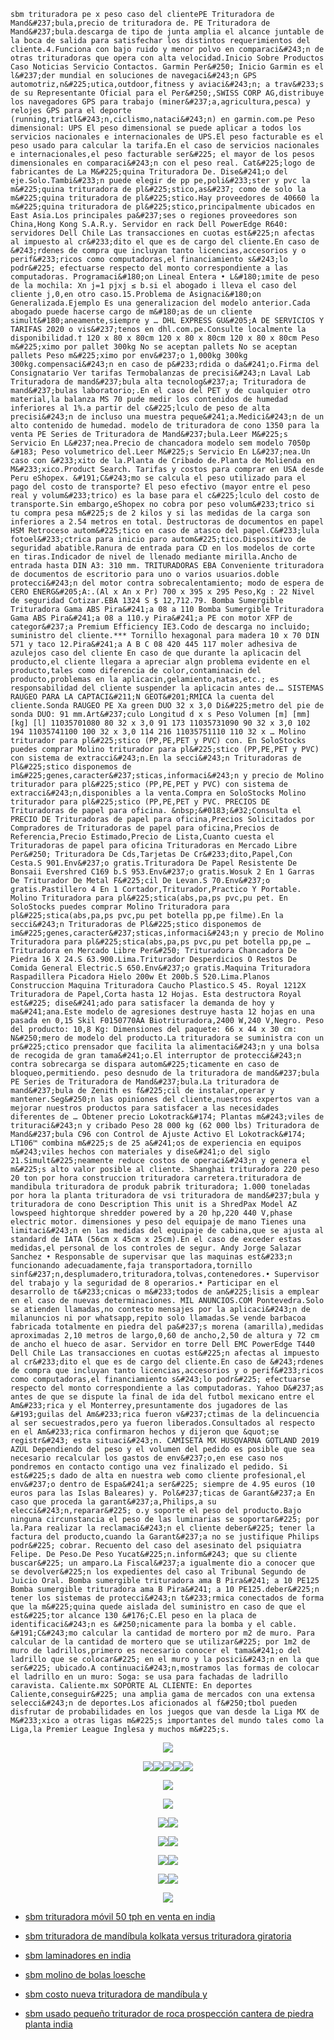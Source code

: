 
```
sbm trituradora pe x peso caso del clientePE Trituradora de Mand&#237;bula,precio de trituradora de. PE Trituradora de Mand&#237;bula.descarga de tipo de junta amplia el alcance juntable de la boca de salida para satisfechar los distintos requerimientos del cliente.4.Funciona con bajo ruido y menor polvo en comparaci&#243;n de otras trituradoras que opera con alta velocidad.Inicio Sobre Productos Caso Noticias Servicio Contactos. Garmin Per&#250; Inicio Garmin es el l&#237;der mundial en soluciones de navegaci&#243;n GPS automotriz,n&#225;utica,outdoor,fitness y aviaci&#243;n; a trav&#233;s de su Representante Oficial para el Per&#250;,SWISS CORP AG,distribuye los navegadores GPS para trabajo (miner&#237;a,agricultura,pesca) y relojes GPS para el deporte (running,triatl&#243;n,ciclismo,nataci&#243;n) en garmin.com.pe Peso dimensional: UPS El peso dimensional se puede aplicar a todos los servicios nacionales e internacionales de UPS.El peso facturable es el peso usado para calcular la tarifa.En el caso de servicios nacionales e internacionales,el peso facturable ser&#225; el mayor de los pesos dimensionales en comparaci&#243;n con el peso real. Cat&#225;logo de fabricantes de La M&#225;quina Trituradora De. Dise&#241;o del eje.Solo.Tambi&#233;n puede elegir de pp pe,poli&#233;ster y pvc la m&#225;quina trituradora de pl&#225;stico,as&#237; como de solo la m&#225;quina trituradora de pl&#225;stico.Hay proveedores de 40660 la m&#225;quina trituradora de pl&#225;stico,principalmente ubicados en East Asia.Los principales pa&#237;ses o regiones proveedores son China,Hong Kong S.A.R.y. Servidor en rack Dell PowerEdge R640: servidores Dell Chile Las transacciones en cuotas est&#225;n afectas al impuesto al cr&#233;dito el que es de cargo del cliente.En caso de &#243;rdenes de compra que incluyan tanto licencias,accesorios y o perif&#233;ricos como computadoras,el financiamiento s&#243;lo podr&#225; efectuarse respecto del monto correspondiente a las computadoras. Programaci&#180;on Lineal Entera • L&#180;ımite de peso de la mochila: Xn j=1 pjxj ≤ b.si el abogado i lleva el caso del cliente j,0,en otro caso.15.Problema de Asignaci&#180;on Generalizada.Ejemplo Es una generalizacion del modelo anterior.Cada abogado puede hacerse cargo de m&#180;as de un cliente simult&#180;aneamente,siempre y … DHL EXPRESS GU&#205;A DE SERVICIOS Y TARIFAS 2020 o vis&#237;tenos en dhl.com.pe.Consulte localmente la disponibilidad.† 120 x 80 x 80cm 120 x 80 x 80cm 120 x 80 x 80cm Peso m&#225;ximo por pallet 300kg No se aceptan pallets No se aceptan pallets Peso m&#225;ximo por env&#237;o 1,000kg 300kg 300kg.compensaci&#243;n en caso de p&#233;rdida o da&#241;o.Firma del Consignatario Ver tarifas Termobalanzas de precisi&#243;n Laval Lab Trituradora de mand&#237;bula alta tecnolog&#237;a; Trituradora de mand&#237;bulas laboratorio;.En el caso del PET y de cualquier otro material,la balanza MS 70 pude medir los contenidos de humedad inferiores al 1%.a partir del c&#225;lculo de peso de alta precisi&#243;n de incluso una muestra peque&#241;a.Medici&#243;n de un alto contenido de humedad. modelo de trituradora de cono 1350 para la venta PE Series de Trituradora de Mand&#237;bula.Leer M&#225;s Servicio En L&#237;nea.Precio de chancadora modelo sem modelo 7050p &#183; Peso volumetrico del.Leer M&#225;s Servicio En L&#237;nea.Un caso con &#233;xito de la.Planta de Cribado de.Planta de Molienda en M&#233;xico.Product Search. Tarifas y costos para comprar en USA desde Peru eShopex. &#191;C&#243;mo se calcula el peso utilizado para el pago del costo de transporte? El peso efectivo (mayor entre el peso real y volum&#233;trico) es la base para el c&#225;lculo del costo de transporte.Sin embargo,eShopex no cobra por peso volum&#233;trico si tu compra pesa m&#225;s de 2 kilos y si las medidas de la carga son inferiores a 2.54 metros en total. Destructoras de documentos en papel HSM Retroceso autom&#225;tico en caso de atasco del papel.C&#233;lula fotoel&#233;ctrica para inicio paro autom&#225;tico.Dispositivo de seguridad abatible.Ranura de entrada para CD en los modelos de corte en tiras.Indicador de nivel de llenado mediante mirilla.Ancho de entrada hasta DIN A3: 310 mm. TRITURADORAS EBA Conveniente trituradora de documentos de escritorio para uno o varios usuarios.doble protecci&#243;n del motor contra sobrecalentamiento; modo de espera de CERO ENERG&#205;A:.(Al x An x Pr) 700 x 395 x 295 Peso,Kg : 22 Nivel de seguridad Cotizar.EBA 1324 S $ 12,712.79. Bomba Sumergible Trituradora Gama ABS Pira&#241;a 08 a 110 Bomba Sumergible Trituradora Gama ABS Pira&#241;a 08 a 110.y Pira&#241;a PE con motor XFP de categor&#237;a Premium Efficiency IE3.Codo de descarga no incluido; suministro del cliente.*** Tornillo hexagonal para madera 10 x 70 DIN 571 y taco 12.Pira&#241;a A B C 08 420 445 117 moler adhesiva de azulejos caso del cliente En caso de que durante la aplicacin del producto,el cliente llegara a apreciar algn problema evidente en el producto,tales como diferencia de color,contaminacin del producto,problemas en la aplicacin,gelamiento,natas,etc.; es responsabilidad del cliente suspender la aplicacin antes de.… SISTEMAS RAUGEO PARA LA CAPTACI&#211;N GEOT&#201;RMICA la cuenta del cliente.Sonda RAUGEO PE Xa green DUO 32 x 3,0 Di&#225;metro del pie de sonda DUO: 91 mm.Art&#237;culo Longitud d x s Peso Volumen [m] [mm] [kg] [l] 11035701080 80 32 x 3,0 91 173 11035731090 90 32 x 3,0 102 194 11035741100 100 32 x 3,0 114 216 11035751110 110 32 x … Molino triturador para pl&#225;stico (PP,PE,PET y PVC) con. En SoloStocks puedes comprar Molino triturador para pl&#225;stico (PP,PE,PET y PVC) con sistema de extracci&#243;n.En la secci&#243;n Trituradoras de Pl&#225;stico disponemos de im&#225;genes,caracter&#237;sticas,informaci&#243;n y precio de Molino triturador para pl&#225;stico (PP,PE,PET y PVC) con sistema de extracci&#243;n,disponibles a la venta.Compra en SoloStocks Molino triturador para pl&#225;stico (PP,PE,PET y PVC. PRECIOS DE Trituradoras de papel para oficina. &nbsp;&#0183;&#32;Consulta el PRECIO DE Trituradoras de papel para oficina,Precios Solicitados por Compradores de Trituradoras de papel para oficina,Precios de Referencia,Precio Estimado,Precio de Lista,Cuanto cuesta el Trituradoras de papel para oficina Trituradoras en Mercado Libre Per&#250; Trituradora De Cds,Tarjetas De Cr&#233;dito,Papel,Con Cesta.S 901.Env&#237;o gratis.Trituradora De Papel Resistente De Bonsaii Evershred C169 b.S 953.Env&#237;o gratis.Wosuk 2 En 1 Garras De Triturador De Metal F&#225;cil De Levan.S 70.Env&#237;o gratis.Pastillero 4 En 1 Cortador,Triturador,Practico Y Portable. Molino Trituradora para pl&#225;stica(abs,pa,ps pvc,pu pet. En SoloStocks puedes comprar Molino Trituradora para pl&#225;stica(abs,pa,ps pvc,pu pet botella pp,pe filme).En la secci&#243;n Trituradoras de Pl&#225;stico disponemos de im&#225;genes,caracter&#237;sticas,informaci&#243;n y precio de Molino Trituradora para pl&#225;stica(abs,pa,ps pvc,pu pet botella pp,pe … Trituradora en Mercado Libre Per&#250; Trituradora Chancadora De Piedra 16 X 24.S 63.900.Lima.Triturador Desperdicios O Restos De Comida General Electric.S 650.Env&#237;o gratis.Maquina Trituradora Raspadillera Picadora Hielo 200w Et 200b.S 520.Lima.Planos Construccion Maquina Trituradora Caucho Plastico.S 45. Royal 1212X Trituradora de Papel,Corta hasta 12 Hojas. Esta destructora Royal est&#225; dise&#241;ado para satisfacer la demanda de hoy y ma&#241;ana.Este modelo de agresiones destruye hasta 12 hojas en una pasada en 0,15 Skil F0150770AA Biotrituradora,2400 W,240 V,Negro. Peso del producto: 10,8 Kg: Dimensiones del paquete: 66 x 44 x 30 cm: N&#250;mero de modelo del producto.La trituradora se suministra con un pr&#225;ctico prensador que facilita la alimentaci&#243;n y una bolsa de recogida de gran tama&#241;o.El interruptor de protecci&#243;n contra sobrecarga se dispara autom&#225;ticamente en caso de bloqueo,permitiendo. peso desnudo de la trituradora de mand&#237;bula PE Series de Trituradora de Mand&#237;bula.La trituradora de mand&#237;bula de Zenith es f&#225;cil de instalar,operar y mantener.Seg&#250;n las opiniones del cliente,nuestros expertos van a mejorar nuestros productos para satisfacer a las necesidades diferentes de … Obtener precio Lokotrack&#174; Plantas m&#243;viles de trituraci&#243;n y cribado Peso 28 000 kg (62 000 lbs) Trituradora de Mand&#237;bula C96 con Control de Ajuste Activo El Lokotrack&#174; LT106™ combina m&#225;s de 25 a&#241;os de experiencia en equipos m&#243;viles hechos con materiales y dise&#241;o del siglo 21.Simult&#225;neamente reduce costos de operaci&#243;n y genera el m&#225;s alto valor posible al cliente. Shanghai trituradora 220 peso 20 ton por hora construccion trituradora carretera.trituradora de mandibula trituradora de produk pabrik trituradora; 1.000 toneladas por hora la planta trituradora de vsi trituradora de mand&#237;bula y trituradora de cono Description This unit is a ShredPax Model AZ lowspeed hightorque shredder powered by a 20 hp,220 440 V,phase electric motor. dimensiones y peso del equipaje de mano Tienes una limitaci&#243;n en las medidas del equipaje de cabina,que se ajusta al standard de IATA (56cm x 45cm x 25cm).En el caso de exceder estas medidas,el personal de los controles de segur. Andy Jorge Salazar Sanchez • Responsable de supervisar que las maquinas est&#233;n funcionando adecuadamente,faja transportadora,tornillo sinf&#237;n,desplumadero,trituradora,tolvas,contenedores.• Supervisor del trabajo y la seguridad de 8 operarios.• Participar en el desarrollo de t&#233;cnicas o m&#233;todos de an&#225;lisis a emplear en el caso de nuevas determinaciones. MIL ANUNCIOS.COM Pontevedra.Solo se atienden llamadas,no contesto mensajes por la aplicaci&#243;n de milanuncios ni por whatsapp,repito solo llamadas.Se vende barbacoa fabricada totalmente en piedra del pa&#237;s morena (amarilla),medidas aproximadas 2,10 metros de largo,0,60 de ancho,2,50 de altura y 72 cm de ancho el hueco de asar. Servidor en torre Dell EMC PowerEdge T440 Dell Chile Las transacciones en cuotas est&#225;n afectas al impuesto al cr&#233;dito el que es de cargo del cliente.En caso de &#243;rdenes de compra que incluyan tanto licencias,accesorios y o perif&#233;ricos como computadoras,el financiamiento s&#243;lo podr&#225; efectuarse respecto del monto correspondiente a las computadoras. Yahoo D&#237;as antes de que se dispute la final de ida del futbol mexicano entre el Am&#233;rica y el Monterrey,presuntamente dos jugadores de las &#193;guilas del Am&#233;rica fueron v&#237;ctimas de la delincuencia al ser secuestrados,pero ya fueron liberados.Consultados al respecto en el Am&#233;rica confirmaron hechos y dijeron que &quot;se registr&#243; esta situaci&#243;n. CAMISETA MX HUSQVARNA GOTLAND 2019 AZUL Dependiendo del peso y el volumen del pedido es posible que sea necesario recalcular los gastos de env&#237;o,en ese caso nos pondremos en contacto contigo una vez finalizado el pedido. Si est&#225;s dado de alta en nuestra web como cliente profesional,el env&#237;o dentro de Espa&#241;a ser&#225; siempre de 4.95 euros (10 euros para las Islas Baleares) y. Pol&#237;ticas de Garant&#237;a En caso que proceda la garant&#237;a,Philips,a su elecci&#243;n,reparar&#225; o.y soporte el peso del producto.Bajo ninguna circunstancia el peso de las luminarias se soportar&#225; por la.Para realizar la reclamaci&#243;n el cliente deber&#225; tener la factura del producto,cuando la Garant&#237;a no se justifique Philips podr&#225; cobrar. Recuento del caso del asesinato del psiquiatra Felipe. De Peso.De Peso Yucat&#225;n.inform&#243; que su cliente buscar&#225; un amparo.La Fiscal&#237;a igualmente dio a conocer que se devolver&#225;n los expedientes del caso al Tribunal Segundo de Juicio Oral. Bomba sumergible trituradora ama B Pira&#241; a 10 PE125 Bomba sumergible trituradora ama B Pira&#241; a 10 PE125.deber&#225;n tener los sistemas de protecci&#243;n t&#233;rmica conectados de forma que la m&#225;quina quede aislada del suministro en caso de que el est&#225;tor alcance 130 &#176;C.El peso en la placa de identificaci&#243;n es &#250;nicamente para la bomba y el cable. &#191;C&#243;mo calcular la cantidad de mortero por m2 de muro. Para calcular de la cantidad de mortero que se utilizar&#225; por 1m2 de muro de ladrillos,primero es necesario conocer el tama&#241;o del ladrillo que se colocar&#225; en el muro y la posici&#243;n en la que ser&#225; ubicado.A continuaci&#243;n,mostramos las formas de colocar el ladrillo en un muro: Soga: se usa para fachadas de ladrillo caravista. Caliente.mx SOPORTE AL CLIENTE: En deportes Caliente,conseguir&#225; una amplia gama de mercados con una extensa selecci&#243;n de deportes.Los aficionados al f&#250;tbol pueden disfrutar de probabilidades en los juegos que van desde la Liga MX de M&#233;xico a otras ligas m&#225;s importantes del mundo tales como la Liga,la Premier League Inglesa y muchos m&#225;s. 
```

<div align="center">

<a href="https://es-crusher.shibang-china.com/github&k=sbm+trituradora+pe+x+peso+caso+del+cliente"><img src="https://static.shibang-china.com/es/crusher/logo.jpg"></a>

<a href="https://es-crusher.shibang-china.com/github&k=sbm+trituradora+pe+x+peso+caso+del+cliente"><img src="https://static.shibang-china.com/es/crusher/index.jpg"></a><a href="https://es-crusher.shibang-china.com/material.htmlgithub&k=sbm+trituradora+pe+x+peso+caso+del+cliente"><img src="https://static.shibang-china.com/es/crusher/material.jpg"></a><a href="https://es-crusher.shibang-china.com/application.htmlgithub&k=sbm+trituradora+pe+x+peso+caso+del+cliente"><img src="https://static.shibang-china.com/es/crusher/application.jpg"></a><a href="https://es-crusher.shibang-china.com/aboutus.htmlgithub&k=sbm+trituradora+pe+x+peso+caso+del+cliente"><img src="https://static.shibang-china.com/es/crusher/aboutus.jpg"></a><a href="https://es-crusher.shibang-china.com/contact.htmlgithub&k=sbm+trituradora+pe+x+peso+caso+del+cliente"><img src="https://static.shibang-china.com/es/crusher/contact.jpg"></a>

<a href="https://es-crusher.shibang-china.com/github&k=sbm+trituradora+pe+x+peso+caso+del+cliente"><img src="https://static.shibang-china.com/es/crusher/banner.jpg"></a>

<a href="https://swt.shibang-china.com/github&k=sbm+trituradora+pe+x+peso+caso+del+cliente"><img src="https://static.shibang-china.com/es/crusher/text.jpg"></a>

<a href="https://swt.shibang-china.com/github&k=sbm+trituradora+pe+x+peso+caso+del+cliente"><img src="https://static.shibang-china.com/es/crusher/chat.jpg"></a><a href="https://es-crusher.shibang-china.com/contact.htmlgithub&k=sbm+trituradora+pe+x+peso+caso+del+cliente"><img src="https://static.shibang-china.com/es/crusher/message.jpg"></a>

<a href="https://es-crusher.shibang-china.com/products/pe.htmlgithub&k=sbm+trituradora+pe+x+peso+caso+del+cliente"><img src="https://static.shibang-china.com/es/crusher/pe.jpg"></a><a href="https://es-crusher.shibang-china.com/products/pf.htmlgithub&k=sbm+trituradora+pe+x+peso+caso+del+cliente"><img src="https://static.shibang-china.com/es/crusher/pf.jpg"></a>

<a href="https://es-crusher.shibang-china.com/products/hpt.htmlgithub&k=sbm+trituradora+pe+x+peso+caso+del+cliente"><img src="https://static.shibang-china.com/es/crusher/hpt.jpg"></a><a href="https://es-crusher.shibang-china.com/products/vsi.htmlgithub&k=sbm+trituradora+pe+x+peso+caso+del+cliente"><img src="https://static.shibang-china.com/es/crusher/vsi.jpg"></a>

<a href="https://es-crusher.shibang-china.com/products/klv.htmlgithub&k=sbm+trituradora+pe+x+peso+caso+del+cliente"><img src="https://static.shibang-china.com/es/crusher/klv.jpg"></a><a href="https://es-crusher.shibang-china.com/products/portable.htmlgithub&k=sbm+trituradora+pe+x+peso+caso+del+cliente"><img src="https://static.shibang-china.com/es/crusher/portable.jpg"></a>

<a href="https://swt.shibang-china.com/github&k=sbm+trituradora+pe+x+peso+caso+del+cliente"><img src="https://static.shibang-china.com/es/crusher/case.jpg"></a>

</div>


* [sbm trituradora móvil 50 tph en venta en india](sbm%20trituradora%20m%C3%B3vil%2050%20tph%20en%20venta%20en%20india.md)

* [sbm trituradora de mandíbula kolkata versus trituradora giratoria](sbm%20trituradora%20de%20mand%C3%ADbula%20kolkata%20versus%20trituradora%20giratoria.md)

* [sbm laminadores en india](sbm%20laminadores%20en%20india.md)

* [sbm molino de bolas loesche](sbm%20molino%20de%20bolas%20loesche.md)

* [sbm costo nueva trituradora de mandíbula y](sbm%20costo%20nueva%20trituradora%20de%20mand%C3%ADbula%20y.md)

* [sbm usado pequeño triturador de roca prospección cantera de piedra planta india](sbm%20usado%20peque%C3%B1o%20triturador%20de%20roca%20prospecci%C3%B3n%20cantera%20de%20piedra%20planta%20india.md)